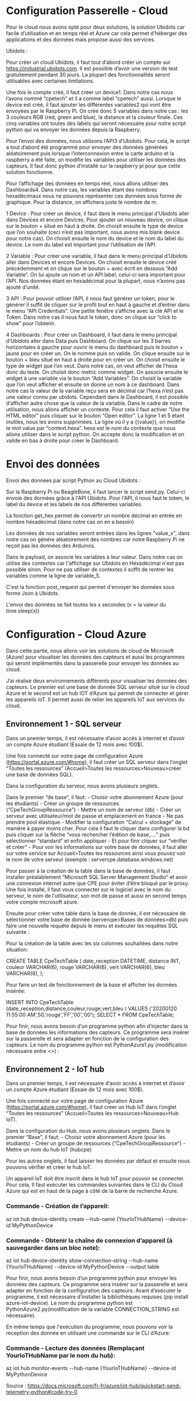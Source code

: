 # Configuration Passerelle - Cloud

Pour le cloud nous avons opté pour deux solutions, la solution Ubidots car facile d’utilisation et en temps réel et Azure car cela permet d’héberger des applications et des données mais propose aussi des services.

Ubidots : 

Pour créer un cloud Ubidots, il faut tout d’abord créer un compte sur https://industrial.ubidots.com. Il est possible d’avoir une version de test gratuitement pendant 30 jours. La plupart des fonctionnalités seront utilisables avec certaines limitations.

Une fois le compte créé, il faut créer un device1. Dans notre cas nous l’avons nommé “cpetech” et il a comme label “cpetech” aussi. Lorsque le device est créé, il faut ajouter les différentes variables2 qui vont être envoyées par le Raspberry Pi. On crée donc 5 variables dans notre cas : les 3 couleurs RGB (red, green and blue), la distance et la couleur finale. Ces cinq variables ont toutes des labels qui seront nécessaire pour notre script python qui va envoyer les données depuis la Raspberry.

Pour l’envoi des données, nous utilisons l’API3 d’Ubidots. Pour cela, le script a tout d’abord été programmé pour envoyer des données générées aléatoirement puis lorsque l’interconnexion entre la carte arduino et la raspberry a été faite, on modifie les variables pour utiliser les données des capteurs. Il faut donc python d’installé sur la raspberry pi pour que cette solution fonctionne.

Pour l’affichage des données en temps réel, nous allons utiliser des Dashboards4. Dans notre cas, les variables étant des nombres hexadécimaux nous ne pouvons représenter ces données sous forme de graphique. Pour la distance, on affichera juste le nombre de m.

1 Device : Pour créer un device, il faut dans le menu principal d’Ubidots aller dans Devices et encore Devices. Pour ajouter un nouveau device, on clique sur le bouton + situé en haut à droite. On choisit ensuite le type de device que l’on souhaite (ceci n’est pas important,  nous avons mis blank device pour notre cas). On choisit ensuite le nom du device et le nom du label du device. Le nom du label est important pour l’utilisation de l’API.

2 Variable : Pour créer une variable, il faut dans le menu principal d’Ubidots aller dans Devices et encore Devices. On choisit ensuite le device créé précédemment et on clique sur le bouton + avec écrit en dessous “Add Variable”. On lui ajoute un nom et un API label, celui-ci sera important pour l’API. Nos données étant en hexadécimal pour la plupart, nous n’avons pas ajouté d’unité.

3 API : Pour pouvoir utiliser l’API, il nous faut générer un token, pour le générer il suffit de cliquer sur le profil tout en haut à gauche et d’entrer dans le menu “API Credentials”. Une petite fenêtre s’affiche avec la clé API et le Token. Dans notre cas il nous faut le token, donc on clique sur “click to show” pour l’obtenir.

4 Dashboards : Pour créer un Dashboard, il faut dans le menu principal d’Ubidots aller dans Data puis Dashboard. On clique sur les 3 barres horizontales à gauche pour ouvrir le menu du dashboard puis le bouton + jaune pour en créer un. On le nomme puis on valide. On clique ensuite sur le bouton + bleu situé en haut à droite pour en créer un. On choisit ensuite le type de widget que l’on veut. Dans notre cas, on veut afficher de l’hexa donc du texte. On choisit donc metric comme widget. On associe ensuite le widget à une variable via le bouton “Add Variables”. On choisit la variable que l’on veut afficher et ensuite on donne un nom à ce dashboard. Dans notre cas la valeur de la variable reçu sera en décimal car l’hexa n’est pas une valeur connu par ubidots. Cependant dans le Dashboard, il est possible d’afficher autre chose que la valeur de la variable. Dans le cadre de notre utilisation, nous allons afficher un contexte. Pour cela il faut activer “Use the HTML editor” puis cliquer sur le bouton “Open editor”. La ligne 1 et 5 étant inutiles, nous les avons supprimées. La ligne où il y a {{value}}, on modifie le mot value par “context.hexa”. hexa est le nom du contexte que nous allons utiliser dans le script python. On accepte donc la modification et on valide en bas à droite pour créer le Dashboard.

# Envoi des données

Envoi des données par script Python au Cloud Ubidots : 

Sur la Raspberry Pi ou BeagleBone, il faut lancer le script send.py. Celui-ci envoie des données grâce à l'API Ubidots.
Pour l'API, il nous faut le token, le label du device et les labels de nos différentes variables. 

La fonction get_hex permet de convertir un nombre décimal en entrée en nombre héxadécimal (dans notre cas on en a besoin)

Les données de nos variables seront entrées dans les lignes "value_x", dans notre cas on génére aléatoirement des nombres car notre Raspberry Pi ne reçoit pas les données des Arduinos.

Dans le payload, on associe les variables à leur valeur. Dans notre cas on utilise des contextes car l'affichage sur Ubidots en Héxadécimal n'est pas possible sinon. Pour ne pas utiliser de contextes il suffit de rentrer les variables comme la ligne de variable_5.

C'est la fonction post_request qui permet d'envoyer les données sous forme Json à Ubidots.

L'envoi des données se fait toutes les x secondes (x = la valeur du time.sleep(x))


# Configuration - Cloud Azure

Dans cette partie, nous allons voir les solutions de cloud de Microsoft (Azure) pour visualiser les données des capteurs et aussi les programmes qui seront implémentés dans la passerelle pour envoyer les données au cloud.

J’ai réalisé deux environnements différents pour visualiser les données des capteurs. Le premier est une base de donnée SQL serveur situé sur le cloud Azure et le second est un hub IOT d’Azure qui permet de connecter et gérer les appareils IoT. Il permet aussi de relier les appareils IoT aux services du cloud.

## Environnement 1 - SQL serveur

Dans un premier temps, il est nécessaire d’avoir accès à internet et d’avoir un compte Azure étudiant (Essaie de 12 mois avec 100$).

Une fois connecté sur votre page de configuration Azure (https://portal.azure.com/#home), il faut créer un SQL serveur dans l’onglet “Toutes les ressources”  (Accueil>Toutes les ressources>Nouveau>créer une base de données SQL).

Dans la configuration du serveur, nous avons plusieurs onglets. 

Dans le premier “de base”, il faut:
         - Choisir votre abonnement Azure (pour les étudiants)
         - Créer un groupe de ressources (“CpeTechGroupRessource”)
         - Mettre un nom de serveur (db)
         - Créer un serveur avec utilisateur/mot de passe et emplacement en france
         - Ne pas prendre pool élastique 
         - Modifier la configuration “Calcul + stockage” de manière à payer moins cher. Pour cela il faut le cliquer dans configurer la bd puis cliquer sur la flèche “vous rechercher l’édition de base,....” puis sélectionner “standard” et enfin appliquer
         - Et pour finir cliquer sur “vérifier et créer”
         - Pour voir les informations sur votre base de données, il faut aller sur votre service sur Accueil>Toutes les ressources ainsi vous pouvez voir le nom de votre serveur (exemple : servercpe.database.windows.net)

Pour passer à la création de la table dans la base de données, il faut installer préalablement “Microsoft SQL Server Management Studio” et avoir une connexion internet autre que CPE pour éviter d’être bloqué par le proxy. Une fois installé, il faut vous connecter sur le logiciel avec le nom du serveur, le nom de l’utilisateur, son mot de passe et aussi en second temps votre compte microsoft azure.


Ensuite pour créer votre table dans la base de donnée, il est nécessaire de sélectionner votre base de donnée (servercpe>Bases de données>db) puis faire une nouvelle requête depuis le menu et exécuter les requêtes SQL suivante : 

Pour la création de la table avec les six colonnes souhaitées dans notre situation:

CREATE TABLE CpeTechTable
(
    date_reception DATETIME,
    distance INT,
    couleur VARCHAR(6),
    rouge VARCHAR(6),
    vert VARCHAR(6),
    bleu VARCHAR(6),
);

Pour faire un test de fonctionnement de la base et afficher les données insérée:

INSERT INTO CpeTechTable (date_reception,distance,couleur,rouge,vert,bleu )
VALUES ('20200120 11:55:00 AM',50,'rouge','FF','00','00');
SELECT * FROM CpeTechTable;

Pour finir, nous avons besoin d’un programme python afin d’injecter dans la base de données les informations des capteurs. Ce programme sera insérer sur la passerelle et sera adapter en fonction de la configuration des capteurs. Le nom du programme python est PythonAzure1.py (modification nécessaire entre <>) : 

## Environnement 2 - IoT hub

Dans un premier temps, il est nécessaire d’avoir accès à internet et d’avoir un compte Azure étudiant (Essaie de 12 mois avec 100$).

Une fois connecté sur votre page de configuration Azure (https://portal.azure.com/#home), il faut créer un Hub IoT dans l’onglet “Toutes les ressources”  (Accueil>Toutes les ressources>Nouveau>Hub IoT).

Dans la configuration du Hub, nous avons plusieurs onglets. 
Dans le premier “Base”, il faut:
         - Choisir votre abonnement Azure (pour les étudiants)
         - Créer un groupe de ressources (“CpeTechGroupRessource”)
         - Mettre un nom du hub IoT (hubcpe)

Pour les autres onglets, il faut laisser les données par défaut et ensuite nous pouvons vérifier et créer le hub IoT.

Un appareil IoT doit être inscrit dans le hub IoT pour pouvoir se connecter. Pour cela, Il faut exécuter les commandes suivantes dans le CLI du Cloud Azure qui est en haut de la page à côté de la barre de recherche Azure.


### Commande - Création de l’appareil:
az iot hub device-identity create --hub-name {YourIoTHubName} --device-id MyPythonDevice
### Commande - Obtenir la chaîne de connexion d’appareil (à sauvegarder dans un bloc note):
az iot hub device-identity show-connection-string --hub-name {YourIoTHubName} --device-id MyPythonDevice --output table

Pour finir, nous avons besoin d’un programme python pour envoyer les données des capteurs. Ce programme sera insérer sur la passerelle et sera adapter en fonction de la configuration des capteurs. Avant d’exécuter le programme, il est nécessaire d’installer la bibliothèques requises (pip install azure-iot-device).
Le nom du programme python est PythonAzure2.py(modification de la variable CONNECTION_STRING est nécessaire).

En même temps que l'exécution du programme, nous pouvons voir la réception des donnée en utilisant une commande sur le CLI d’Azure:

### Commande - Lecture des données (Remplaçant YourIoTHubName par le nom du hub):
az iot hub monitor-events --hub-name {YourIoTHubName} --device-id MyPythonDevice

Source : https://docs.microsoft.com/fr-fr/azure/iot-hub/quickstart-send-telemetry-python#code-try-0
